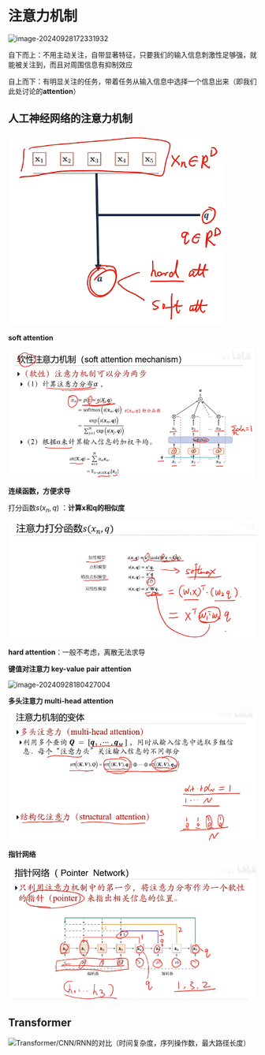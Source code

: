 # 注意力机制

![image-20240928172331932](C:/Users/19409/AppData/Roaming/Typora/typora-user-images/image-20240928172331932.png)

自下而上：不用主动关注，自带显著特征，只要我们的输入信息刺激性足够强，就能被关注到，而且对周围信息有抑制效应

自上而下：有明显关注的任务，带着任务从输入信息中选择一个信息出来（即我们此处讨论的**attention**）

## 人工神经网络的注意力机制

![image-20240928174556483](../../Image/image-20240928174556483.png)

**soft  attention**

 ![image-20240928174852790](../../Image/image-20240928174852790.png)

**连续函数，方便求导**

打分函数$s(x_n,q)$ ：**计算x和q的相似度**

![image-20240928180131943](../../Image/image-20240928180131943.png)

**hard attention**：一般不考虑，离散无法求导

**键值对注意力  key-value pair attention**

![image-20240928180427004](C:/Users/19409/AppData/Roaming/Typora/typora-user-images/image-20240928180427004.png)

**多头注意力  multi-head attention**

![image-20240928180854609](../../Image/image-20240928180854609.png)

**指针网络**

![image-20240928180751305](../../Image/image-20240928180751305.png)

## Transformer

![Transformer/CNN/RNN的对比（时间复杂度，序列操作数，最大路径长度）](https://picx.zhimg.com/70/v2-20346c2ead4fc7a36b2857bf167b702d_1440w.image?source=172ae18b&biz_tag=Post)
